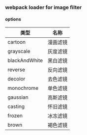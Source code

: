 ### webpack loader for image filter

#### options

类型|名称
---|---
cartoon|漫画滤镜
grayscale|灰度滤镜
blackAndWhite|黑白滤镜
reverse|反向滤镜
decolor|去色滤镜
monochrome|单色滤镜
gaussian|高斯滤镜
casting|怀旧滤镜
frozen|冰冻滤镜
brown|褐色滤镜